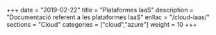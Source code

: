 +++
date        = "2019-02-22"
title       = "Plataformes IaaS"
description = "Documentació referent a les plataformes IaaS"
enllac		= "/cloud-iaas/"
sections    = "Cloud"
categories  = ["cloud","azure"]
weight		= 10
+++
